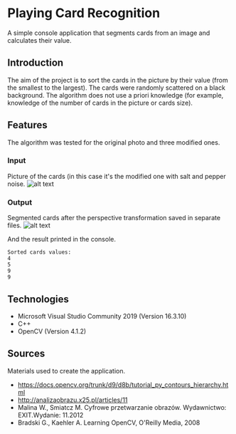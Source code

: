 # Playing Card Recognition
A simple console application that segments cards from an image and calculates their value. 

## Introduction
The aim of the project is to sort the cards in the picture by their value (from
the smallest to the largest). The cards were randomly scattered on a black background. The algorithm does not use a priori knowledge (for example, knowledge of the number of cards in the picture or cards size). 

## Features 
The algorithm was tested for the original photo and three modified ones. 

### Input
Picture of the cards (in this case it's the modified one with salt and pepper noise.
![alt text](https://i.imgur.com/RcYygKK.jpg)

### Output 
Segmented cards after the perspective transformation saved in separate files. 
![alt text](https://i.imgur.com/RDJMnWf.png)

And the result printed in the console.
```console
Sorted cards values:
4
5
9
9
```

## Technologies
* Microsoft Visual Studio Community 2019 (Version 16.3.10)
* C++
* OpenCV (Version 4.1.2)

## Sources 
Materials used to create the application.
* https://docs.opencv.org/trunk/d9/d8b/tutorial_py_contours_hierarchy.html
* http://analizaobrazu.x25.pl/articles/11
* Malina W., Smiatcz M. Cyfrowe przetwarzanie obrazów. Wydawnictwo: EXIT.Wydanie: 11.2012
* Bradski G., Kaehler A. Learning OpenCV, O'Reilly Media, 2008
